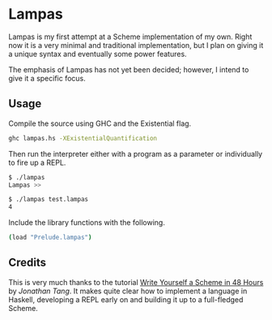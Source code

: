 Lampas
======
Lampas is my first attempt at a Scheme implementation of my own. Right now it is a very minimal and traditional implementation, but I plan on giving it a unique syntax and eventually some power features.

The emphasis of Lampas has not yet been decided; however, I intend to give it a specific focus.

Usage
-----
Compile the source using GHC and the Existential flag.

```sh
ghc lampas.hs -XExistentialQuantification
```

Then run the interpreter either with a program as a parameter or individually to fire up a REPL.

```sh
$ ./lampas
Lampas >>
```

```sh
$ ./lampas test.lampas
4
```

Include the library functions with the following.

```sh
(load "Prelude.lampas")
```

Credits
-------
This is very much thanks to the tutorial [Write Yourself a Scheme in 48 Hours](http://en.wikibooks.org/wiki/Write_Yourself_a_Scheme_in_48_Hours) by *Jonathan Tang*. It makes quite clear how to implement a language in Haskell, developing a REPL early on and building it up to a full-fledged Scheme.
